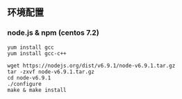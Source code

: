 ## 环境配置

### node.js & npm (centos 7.2)

```
yum install gcc
yum install gcc-c++

wget https://nodejs.org/dist/v6.9.1/node-v6.9.1.tar.gz
tar -zxvf node-v6.9.1.tar.gz
cd node-v6.9.1
./configure
make & make install
```
